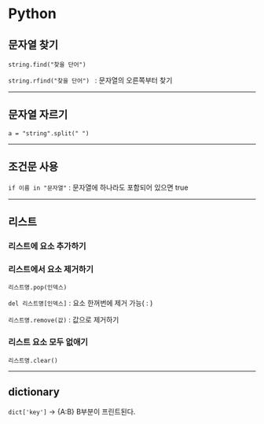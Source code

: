 # Python

## 문자열 찾기
 ` string.find("찾을 단어") `

 `string.rfind("찾을 단어") ` : 문자열의 오른쪽부터 찾기
 
 ---
 
 ## 문자열 자르기
 
`a = "string".split(" ")`

---

## 조건문 사용

`if 이름 in "문자열"` : 문자열에 하나라도 포함되어 있으면 true

---

## 리스트
### 리스트에 요소 추가하기
### 리스트에서 요소 제거하기

`리스트명.pop(인덱스)`

`del 리스트명[인덱스]` : 요소 한꺼번에 제거 가능( : )

`리스트명.remove(값)` : 값으로 제거하기

### 리스트 요소 모두 없애기

`리스트명.clear()`

---

## dictionary

`dict['key']` -> {A:B} B부분이 프린트된다.


